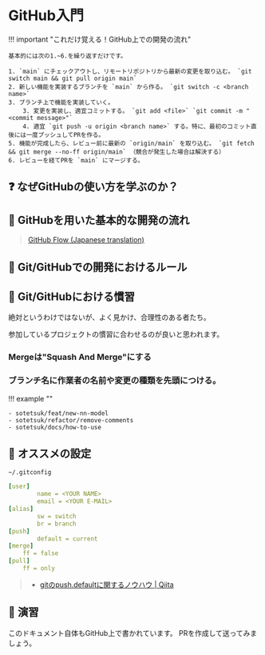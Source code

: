 # GitHub入門

!!! important "これだけ覚える！GitHub上での開発の流れ"

    基本的には次の1.~6.を繰り返すだけです。

    1. `main` にチェックアウトし、リモートリポジトリから最新の変更を取り込む。 `git switch main && git pull origin main`
    2. 新しい機能を実装するブランチを `main` から作る。 `git switch -c <branch name>`
    3. ブランチ上で機能を実装していく。
        3. 変更を実装し、適宜コミットする。 `git add <file>` `git commit -m "<commit message>"`
        4. 適宜 `git push -u origin <branch name>` する。特に、最初のコミット直後には一度プッシュしてPRを作る。
    5. 機能が完成したら、レビュー前に最新の `origin/main` を取り込む。 `git fetch && git merge --no-ff origin/main` （競合が発生した場合は解決する）
    6. レビューを経てPRを `main` にマージする。


## :question: なぜGitHubの使い方を学ぶのか？

## :orange_book: GitHubを用いた基本的な開発の流れ


> [GitHub Flow (Japanese translation)](https://gist.github.com/Gab-km/3705015)

## :police_officer: Git/GitHubでの開発におけるルール

## :book: Git/GitHubにおける慣習

絶対というわけではないが、よく見かけ、合理性のある者たち。

参加しているプロジェクトの慣習に合わせるのが良いと思われます。

### Mergeは"Squash And Merge"にする

### ブランチ名に作業者の名前や変更の種類を先頭につける。

!!! example ""

    - sotetsuk/feat/new-nn-model
    - sotetsuk/refactor/remove-comments
    - sotetsuk/docs/how-to-use

## :dizzy: オススメの設定

`~/.gitconfig` 

```yaml
[user]
        name = <YOUR NAME>
        email = <YOUR E-MAIL>
[alias]
        sw = switch
        br = branch
[push]
        default = current
[merge]
    ff = false
[pull]
    ff = only
```

> - [gitのpush.defaultに関するノウハウ | Qiita](https://qiita.com/awakia/items/6aaea1ffecba725be601)

## :pencil: 演習

このドキュメント自体もGitHub上で書かれています。
PRを作成して送ってみましょう。